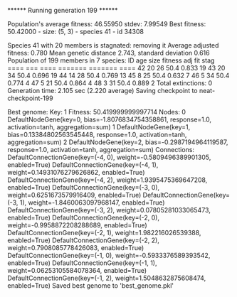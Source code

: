 ****** Running generation 199 ****** 

Population's average fitness: 46.55950 stdev: 7.99549
Best fitness: 50.42000 - size: (5, 3) - species 41 - id 34308

Species 41 with 20 members is stagnated: removing it
Average adjusted fitness: 0.780
Mean genetic distance 2.743, standard deviation 0.616
Population of 199 members in 7 species:
   ID   age  size  fitness  adj fit  stag
  ====  ===  ====  =======  =======  ====
    42   20    26     50.4    0.833    19
    43   20    34     50.4    0.696    19
    44   14    28     50.4    0.769    13
    45    8    25     50.4    0.632     7
    46    5    34     50.4    0.774     4
    47    5    21     50.4    0.864     4
    48    3    31     50.4    0.889     2
Total extinctions: 0
Generation time: 2.105 sec (2.220 average)
Saving checkpoint to neat-checkpoint-199

Best genome:
Key: 1
Fitness: 50.419999999997714
Nodes:
        0 DefaultNodeGene(key=0, bias=-1.8076834754358861, response=1.0, activation=tanh, aggregation=sum)
        1 DefaultNodeGene(key=1, bias=0.13384802563545448, response=1.0, activation=tanh, aggregation=sum)
        2 DefaultNodeGene(key=2, bias=-0.2987194964119587, response=1.0, activation=tanh, aggregation=sum)
Connections:
        DefaultConnectionGene(key=(-4, 0), weight=-0.5809496389901305, enabled=True)
        DefaultConnectionGene(key=(-4, 1), weight=0.14931076279626862, enabled=True)
        DefaultConnectionGene(key=(-4, 2), weight=1.9395475369647208, enabled=True)
        DefaultConnectionGene(key=(-3, 0), weight=0.6251673579916409, enabled=True)
        DefaultConnectionGene(key=(-3, 1), weight=-1.8460063097968147, enabled=True)
        DefaultConnectionGene(key=(-3, 2), weight=0.07805281033065473, enabled=True)
        DefaultConnectionGene(key=(-2, 0), weight=-0.9958872208288689, enabled=True)
        DefaultConnectionGene(key=(-2, 1), weight=1.982216026539388, enabled=True)
        DefaultConnectionGene(key=(-2, 2), weight=0.7908085778426083, enabled=True)
        DefaultConnectionGene(key=(-1, 0), weight=-0.5933376589393542, enabled=True)
        DefaultConnectionGene(key=(-1, 1), weight=0.06253105584078364, enabled=True)
        DefaultConnectionGene(key=(-1, 2), weight=1.5048632875608474, enabled=True)
Saved best genome to 'best_genome.pkl'
